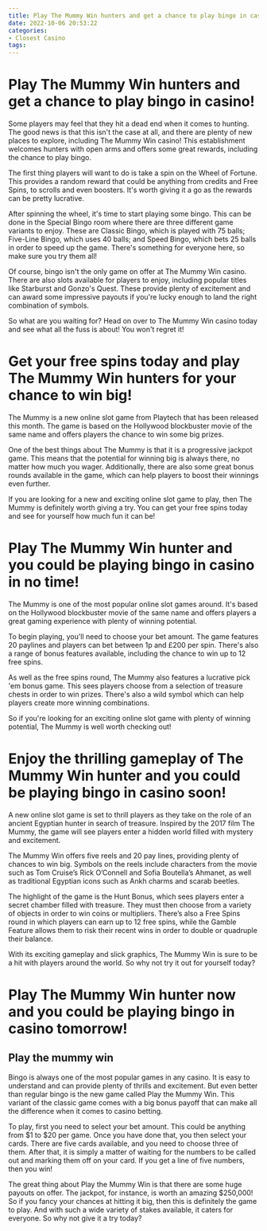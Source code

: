 ```yaml
---
title: Play The Mummy Win hunters and get a chance to play bingo in casino!
date: 2022-10-06 20:53:22
categories:
- Closest Casino
tags:
---
```



#  Play The Mummy Win hunters and get a chance to play bingo in casino!

Some players may feel that they hit a dead end when it comes to hunting. The good news is that this isn't the case at all, and there are plenty of new places to explore, including The Mummy Win casino! This establishment welcomes hunters with open arms and offers some great rewards, including the chance to play bingo.

The first thing players will want to do is take a spin on the Wheel of Fortune. This provides a random reward that could be anything from credits and Free Spins, to scrolls and even boosters. It's worth giving it a go as the rewards can be pretty lucrative.

After spinning the wheel, it's time to start playing some bingo. This can be done in the Special Bingo room where there are three different game variants to enjoy. These are Classic Bingo, which is played with 75 balls; Five-Line Bingo, which uses 40 balls; and Speed Bingo, which bets 25 balls in order to speed up the game. There's something for everyone here, so make sure you try them all!

Of course, bingo isn't the only game on offer at The Mummy Win casino. There are also slots available for players to enjoy, including popular titles like Starburst and Gonzo's Quest. These provide plenty of excitement and can award some impressive payouts if you're lucky enough to land the right combination of symbols.

So what are you waiting for? Head on over to The Mummy Win casino today and see what all the fuss is about! You won't regret it!

#  Get your free spins today and play The Mummy Win hunters for your chance to win big!

The Mummy is a new online slot game from Playtech that has been released this month. The game is based on the Hollywood blockbuster movie of the same name and offers players the chance to win some big prizes.

One of the best things about The Mummy is that it is a progressive jackpot game. This means that the potential for winning big is always there, no matter how much you wager. Additionally, there are also some great bonus rounds available in the game, which can help players to boost their winnings even further.

If you are looking for a new and exciting online slot game to play, then The Mummy is definitely worth giving a try. You can get your free spins today and see for yourself how much fun it can be!

#  Play The Mummy Win hunter and you could be playing bingo in casino in no time!

The Mummy is one of the most popular online slot games around. It's based on the Hollywood blockbuster movie of the same name and offers players a great gaming experience with plenty of winning potential.

To begin playing, you'll need to choose your bet amount. The game features 20 paylines and players can bet between 1p and £200 per spin. There's also a range of bonus features available, including the chance to win up to 12 free spins.

As well as the free spins round, The Mummy also features a lucrative pick 'em bonus game. This sees players choose from a selection of treasure chests in order to win prizes. There's also a wild symbol which can help players create more winning combinations.

So if you're looking for an exciting online slot game with plenty of winning potential, The Mummy is well worth checking out!

#  Enjoy the thrilling gameplay of The Mummy Win hunter and you could be playing bingo in casino soon! 

A new online slot game is set to thrill players as they take on the role of an ancient Egyptian hunter in search of treasure. Inspired by the 2017 film The Mummy, the game will see players enter a hidden world filled with mystery and excitement.

The Mummy Win offers five reels and 20 pay lines, providing plenty of chances to win big. Symbols on the reels include characters from the movie such as Tom Cruise’s Rick O’Connell and Sofia Boutella’s Ahmanet, as well as traditional Egyptian icons such as Ankh charms and scarab beetles.

The highlight of the game is the Hunt Bonus, which sees players enter a secret chamber filled with treasure. They must then choose from a variety of objects in order to win coins or multipliers. There’s also a Free Spins round in which players can earn up to 12 free spins, while the Gamble Feature allows them to risk their recent wins in order to double or quadruple their balance.

With its exciting gameplay and slick graphics, The Mummy Win is sure to be a hit with players around the world. So why not try it out for yourself today?

#  Play The Mummy Win hunter now and you could be playing bingo in casino tomorrow!

## Play the mummy win
Bingo is always one of the most popular games in any casino. It is easy to understand and can provide plenty of thrills and excitement. But even better than regular bingo is the new game called Play the Mummy Win. This variant of the classic game comes with a big bonus payoff that can make all the difference when it comes to casino betting.

To play, first you need to select your bet amount. This could be anything from $1 to $20 per game. Once you have done that, you then select your cards. There are five cards available, and you need to choose three of them. After that, it is simply a matter of waiting for the numbers to be called out and marking them off on your card. If you get a line of five numbers, then you win!

The great thing about Play the Mummy Win is that there are some huge payouts on offer. The jackpot, for instance, is worth an amazing $250,000! So if you fancy your chances at hitting it big, then this is definitely the game to play. And with such a wide variety of stakes available, it caters for everyone. So why not give it a try today?